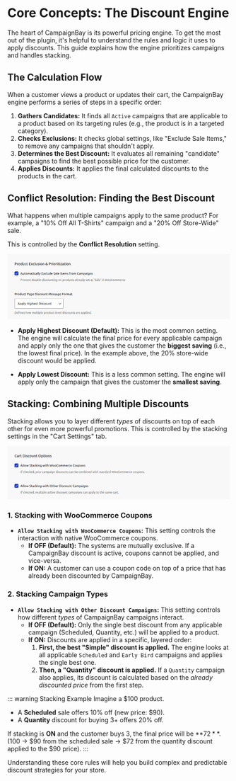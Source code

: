 # Core Concepts: The Discount Engine

The heart of CampaignBay is its powerful pricing engine. To get the most out of the plugin, it's helpful to understand the rules and logic it uses to apply discounts. This guide explains how the engine prioritizes campaigns and handles stacking.

## The Calculation Flow

When a customer views a product or updates their cart, the CampaignBay engine performs a series of steps in a specific order:

1.  **Gathers Candidates:** It finds all `Active` campaigns that are applicable to a product based on its targeting rules (e.g., the product is in a targeted category).
2.  **Checks Exclusions:** It checks global settings, like "Exclude Sale Items," to remove any campaigns that shouldn't apply.
3.  **Determines the Best Discount:** It evaluates all remaining "candidate" campaigns to find the best possible price for the customer.
4.  **Applies Discounts:** It applies the final calculated discounts to the products in the cart.

## Conflict Resolution: Finding the Best Discount

What happens when multiple campaigns apply to the same product? For example, a "10% Off All T-Shirts" campaign and a "20% Off Store-Wide" sale.

This is controlled by the **Conflict Resolution** setting.

![Product Exclusion & Prioritization Settings](./../public/settings-product-exclusion.png)

- **Apply Highest Discount (Default):** This is the most common setting. The engine will calculate the final price for every applicable campaign and apply only the one that gives the customer the **biggest saving** (i.e., the lowest final price). In the example above, the 20% store-wide discount would be applied.

- **Apply Lowest Discount:** This is a less common setting. The engine will apply only the campaign that gives the customer the **smallest saving**.

## Stacking: Combining Multiple Discounts

Stacking allows you to layer different _types_ of discounts on top of each other for even more powerful promotions. This is controlled by the stacking settings in the "Cart Settings" tab.

![Cart Discount Options](./../public/settings-cart-options.png)

### 1. Stacking with WooCommerce Coupons

- **`Allow Stacking with WooCommerce Coupons`:** This setting controls the interaction with native WooCommerce coupons.
  - **If OFF (Default):** The systems are mutually exclusive. If a CampaignBay discount is active, coupons cannot be applied, and vice-versa.
  - **If ON:** A customer can use a coupon code on top of a price that has already been discounted by CampaignBay.

### 2. Stacking Campaign Types

- **`Allow Stacking with Other Discount Campaigns`:** This setting controls how different _types_ of CampaignBay campaigns interact.
  - **If OFF (Default):** Only the single best discount from any applicable campaign (Scheduled, Quantity, etc.) will be applied to a product.
  - **If ON:** Discounts are applied in a specific, layered order:
    1.  **First, the best "Simple" discount is applied.** The engine looks at all applicable `Scheduled` and `Early Bird` campaigns and applies the single best one.
    2.  **Then, a "Quantity" discount is applied.** If a `Quantity` campaign also applies, its discount is calculated based on the _already discounted price_ from the first step.

::: warning Stacking Example
Imagine a $100 product.

- A **Scheduled** sale offers 10% off (new price: $90).
- A **Quantity** discount for buying 3+ offers 20% off.

If stacking is **ON** and the customer buys 3, the final price will be **$72**.
($100 -> $90 from the scheduled sale -> $72 from the quantity discount applied to the $90 price).
:::

Understanding these core rules will help you build complex and predictable discount strategies for your store.
